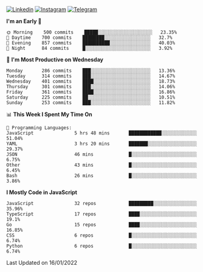 [![Linkedin](https://img.shields.io/badge/-Archie-blue?style=flat-square&labelColor=gray&logo=Linkedin&logoColor=white&link=https://www.linkedin.com/in/archisdi)](https://www.linkedin.com/in/archisdi)
[![Instagram](https://img.shields.io/badge/-@archisdi-orange?style=flat-square&labelColor=gray&logo=Instagram&logoColor=white&link=https://www.instagram.com/archisdi)](https://www.instagram.com/archisdi)
[![Telegram](https://img.shields.io/badge/-aai-informational?style=flat-square&labelColor=gray&logo=telegram&logoColor=white&link=https://t.me/archisdi)](https://t.me/archisdi)

<!--START_SECTION:waka-->
**I'm an Early 🐤** 

```text
🌞 Morning    500 commits    █████░░░░░░░░░░░░░░░░░░░░   23.35% 
🌆 Daytime    700 commits    ████████░░░░░░░░░░░░░░░░░   32.7% 
🌃 Evening    857 commits    ██████████░░░░░░░░░░░░░░░   40.03% 
🌙 Night      84 commits     █░░░░░░░░░░░░░░░░░░░░░░░░   3.92%

```
📅 **I'm Most Productive on Wednesday** 

```text
Monday       286 commits    ███░░░░░░░░░░░░░░░░░░░░░░   13.36% 
Tuesday      314 commits    ███░░░░░░░░░░░░░░░░░░░░░░   14.67% 
Wednesday    401 commits    ████░░░░░░░░░░░░░░░░░░░░░   18.73% 
Thursday     301 commits    ███░░░░░░░░░░░░░░░░░░░░░░   14.06% 
Friday       361 commits    ████░░░░░░░░░░░░░░░░░░░░░   16.86% 
Saturday     225 commits    ██░░░░░░░░░░░░░░░░░░░░░░░   10.51% 
Sunday       253 commits    ███░░░░░░░░░░░░░░░░░░░░░░   11.82%

```


📊 **This Week I Spent My Time On** 

```text
💬 Programming Languages: 
JavaScript               5 hrs 48 mins       ████████████░░░░░░░░░░░░░   51.04% 
YAML                     3 hrs 20 mins       ███████░░░░░░░░░░░░░░░░░░   29.37% 
JSON                     46 mins             █░░░░░░░░░░░░░░░░░░░░░░░░   6.75% 
Other                    43 mins             █░░░░░░░░░░░░░░░░░░░░░░░░   6.45% 
Bash                     26 mins             █░░░░░░░░░░░░░░░░░░░░░░░░   3.86%

```

**I Mostly Code in JavaScript** 

```text
JavaScript               32 repos            █████████░░░░░░░░░░░░░░░░   35.96% 
TypeScript               17 repos            ████░░░░░░░░░░░░░░░░░░░░░   19.1% 
Go                       15 repos            ████░░░░░░░░░░░░░░░░░░░░░   16.85% 
CSS                      6 repos             █░░░░░░░░░░░░░░░░░░░░░░░░   6.74% 
Python                   6 repos             █░░░░░░░░░░░░░░░░░░░░░░░░   6.74%

```



 Last Updated on 16/01/2022
<!--END_SECTION:waka-->